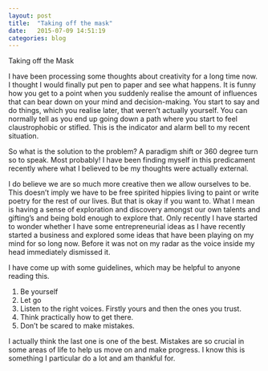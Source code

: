 ```yaml
---
layout: post
title:  "Taking off the mask"
date:   2015-07-09 14:51:19
categories: blog
---
```


  Taking off the Mask
  
  I have been processing some thoughts about creativity for a long time now. I thought I would finally put pen to paper and see what happens. It is funny how you get to a point when you suddenly realise the amount of influences that can bear down on your mind and decision-making. You start to say and do things, which you realise later, that weren’t actually yourself. You can normally tell as you end up going down a path where you start to feel claustrophobic or stifled. This is the indicator and alarm bell to my recent situation.

  So what is the solution to the problem? A paradigm shift or 360 degree turn so to speak. Most probably! I have been finding myself in this predicament recently where what I believed to be my thoughts were actually external.

  I do believe we are so much more creative then we allow ourselves to be. This doesn’t imply we have to be free spirited hippies living to paint or write poetry for the rest of our lives. But that is okay if you want to. What I mean is having a sense of exploration and discovery amongst our own talents and gifting’s and being bold enough to explore that. Only recently I have started to wonder whether I have some entrepreneurial ideas as I have recently started a business and explored some ideas that have been playing on my mind for so long now. Before it was not on my radar as the voice inside my head immediately dismissed it.

  I have come up with some guidelines, which may be helpful to anyone reading this.

  1.	Be yourself
  2.	Let go
  3.	Listen to the right voices. Firstly yours and then the ones you trust.
  4.	Think practically how to get there.
  5.	Don’t be scared to make mistakes.

  I actually think the last one is one of the best. Mistakes are so crucial in some areas of life to help us move on and make progress. I know this is something I particular do a lot and am thankful for.
  
  <div class="fb-share-button" data-href="http://jimrogersmusic.com/blog/" data-layout="icon_link"></div>
  
 